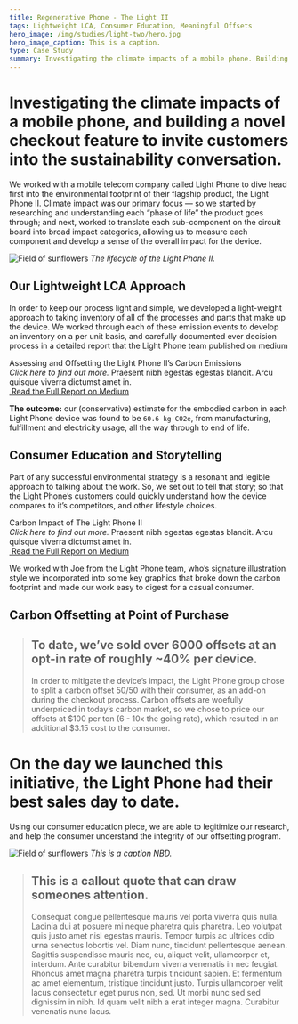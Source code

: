 ```yaml
---
title: Regenerative Phone - The Light II
tags: Lightweight LCA, Consumer Education, Meaningful Offsets
hero_image: /img/studies/light-two/hero.jpg
hero_image_caption: This is a caption.
type: Case Study
summary: Investigating the climate impacts of a mobile phone. Building a novel checkout feature to invite customers into the sustainability conversation.
---
```

# Investigating the climate impacts of a mobile phone, and building a novel checkout feature to invite customers into the sustainability conversation.

We worked with a mobile telecom company called Light Phone to dive head first into the environmental footprint of their flagship product, the Light Phone II. Climate impact was our primary focus — so we started by researching and understanding each “phase of life” the product goes through; and next, worked to translate each sub-component on the circuit board into broad impact categories, allowing us to measure each component and develop a sense of the overall impact for the device.

![Field of sunflowers](/img/studies/light-two/lifecycle.png)
*The lifecycle of the Light Phone II.*

## Our Lightweight LCA Approach

In order to keep our process light and simple, we developed a light-weight approach to taking inventory of all of the processes and parts that make up the device. We worked through each of these emission events to develop an inventory on a per unit basis, and carefully documented ever decision process in a detailed report that the Light Phone team published on medium

<div className="callout-card">
  <aside>
    Assessing and Offsetting the Light Phone II’s Carbon Emissions
  </aside>
  <main>
    <i>
      Click here to find out more.
    </i>
    Praesent nibh egestas egestas blandit. Arcu quisque viverra dictumst amet in.
  </main>
  <a href="https://medium.com/the-light-phone/sustainabilityreport-43b9240f14d3" target="_blank">
    <img
      alt=""
      src="/img/squiggle-arrow-right.svg"
    />
    Read the Full Report on Medium
  </a>
</div>

**The outcome:** our (conservative) estimate for the embodied carbon in each Light Phone device was found to be `60.6 kg CO2e`, from manufacturing, fulfillment and electricity usage, all the way through to end of life.

## Consumer Education and Storytelling

Part of any successful environmental strategy is a resonant and legible approach to talking about the work. So, we set out to tell that story; so that the Light Phone’s customers could quickly understand how the device compares to it’s competitors, and other lifestyle choices.

<div className="callout-card">
  <aside>
    Carbon Impact of The Light Phone II
  </aside>
  <main>
    <i>
      Click here to find out more.
    </i>
    Praesent nibh egestas egestas blandit. Arcu quisque viverra dictumst amet in.
  </main>
  <a href="https://www.thelightphone.com/sustainability" target="_blank">
    <img
      alt=""
      src="/img/squiggle-arrow-right.svg"
    />
    Read the Full Report on Medium
  </a>
</div>

We worked with Joe from the Light Phone team, who’s signature illustration style we incorporated into some key graphics that broke down the carbon footprint and made our work easy to digest for a casual consumer.

## Carbon Offsetting at Point of Purchase

> ## To date, we’ve sold over 6000 offsets at an opt-in rate of roughly ~40% per device.
> In order to mitigate the device’s impact, the Light Phone group chose to split a carbon offset 50/50 with their consumer, as an add-on during the checkout process. Carbon offsets are woefully underpriced in today’s carbon market, so we chose to price our offsets at $100 per ton (6 - 10x the going rate), which resulted in an additional $3.15 cost to the consumer.

# On the day we launched this initiative, the Light Phone had their best sales day to date.

Using our consumer education piece, we are able to legitimize our research, and help the consumer understand the integrity of our offsetting program.

![Field of sunflowers](/img/studies/light-two/sunflower.jpg)
*This is a caption NBD.*

> ## This is a callout quote that can draw someones attention.
> Consequat congue pellentesque mauris vel porta viverra quis nulla. Lacinia dui at posuere mi neque pharetra quis pharetra. Leo volutpat quis justo amet nisl egestas mauris. Tempor turpis ac ultrices odio urna senectus lobortis vel. Diam nunc, tincidunt pellentesque aenean. Sagittis suspendisse mauris nec, eu, aliquet velit, ullamcorper et, interdum. Ante curabitur bibendum viverra venenatis in nec feugiat. Rhoncus amet magna pharetra turpis tincidunt sapien. Et fermentum ac amet elementum, tristique tincidunt justo. Turpis ullamcorper velit lacus consectetur eget purus non, sed. Ut morbi nunc sed sed dignissim in nibh. Id quam velit nibh a erat integer magna. Curabitur venenatis nunc lacus.
